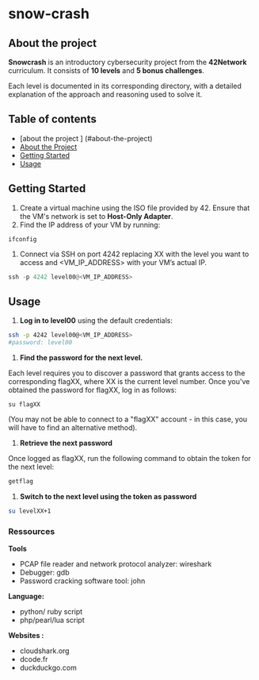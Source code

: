 # snow-crash

## About the project

**Snowcrash** is an introductory cybersecurity project from the **42Network** curriculum. It consists of **10 levels** and **5 bonus challenges**.

Each level is documented in its corresponding directory, with a detailed explanation of the approach and reasoning used to solve it.

## Table of contents

- [about the project ] (#about-the-project)
- [About the Project](https://www.notion.so/Leaffliction-11bd775f41e6809986ace63e12d25d2e?pvs=21)
- [Getting Started](https://www.notion.so/Leaffliction-11bd775f41e6809986ace63e12d25d2e?pvs=21)
- [Usage](https://www.notion.so/Leaffliction-11bd775f41e6809986ace63e12d25d2e?pvs=21)

## Getting Started

1. Create a virtual machine using the ISO file provided by 42. Ensure that the VM's network is set to **Host-Only Adapter**.
2. Find the IP address of your VM by running:

```
ifconfig
```

1. Connect via SSH on port 4242 replacing XX with the level you want to access and <VM_IP_ADDRESS> with your VM’s actual IP.

```python
ssh -p 4242 level00@<VM_IP_ADDRESS>
```

## Usage

1. **Log in to level00** using the default credentials:

```bash
ssh -p 4242 level00@<VM_IP_ADDRESS>
#password: level00
```

1. **Find the password for the next level.** 

Each level requires you to discover a password that grants access to the corresponding flagXX, where XX is the current level number. Once you've obtained the password for flagXX, log in as follows:

```
su flagXX
```

(You may not be able to connect to a "flagXX" account - in this case, you will have to find an alternative method).

1. **Retrieve the next password**

Once logged as flagXX, run the following command to obtain the token for the next level:

```bash
getflag
```

1. **Switch to the next level using the token as password**

```bash
su levelXX+1
```

### Ressources

**Tools**

- PCAP file reader and network protocol analyzer: wireshark
- Debugger: gdb
- Password cracking software tool: john

**Language:**

- python/ ruby script
- php/pearl/lua script

**Websites :**

- cloudshark.org
- dcode.fr
- duckduckgo.com
